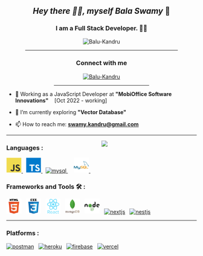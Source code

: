 <h2 align="center"><i>Hey there 🙋‍♂️, myself Bala Swamy</i> 🤝</h2> 
<h3 align="center">I am a Full Stack Developer. 👨‍💻</h3>
<p align="center"> <img src="https://komarev.com/ghpvc/?username=Balu-Kandru&label=Profile%20views&color=0e75b6&style=flat" alt="Balu-Kandru" /> </p>

<div align="center" > <hr width="80%" /> </div>

<h3 align="center">Connect with me</h3>
<p align="center">
<a href="https://www.linkedin.com/in/bala-swamy-k/" target="blank"><img align="center" src="https://raw.githubusercontent.com/rahuldkjain/github-profile-readme-generator/master/src/images/icons/Social/linked-in-alt.svg" alt="Balu-Kandru" height="30" width="40" /></a>
</p>

<div align="center" > <hr width="50%" /> </div>

- 💼 Working as a JavaScript Developer at **"MobiOffice Software Innovations"** &nbsp;&nbsp; [Oct 2022 - working]

- 🌱 I’m currently exploring **"Vector Database"**

- 📫 How to reach me: **swamy.kandru@gmail.com**

<hr/>
  <img align="right"  width="50%" src="https://perfectwebservices.com/wp-content/uploads/2019/10/responsive-gif.gif" />
  
  <h3 align="left">Languages :</h3>   
  <a href="https://developer.mozilla.org/en-US/docs/Web/JavaScript" target="_blank"> <img src="https://raw.githubusercontent.com/devicons/devicon/master/icons/javascript/javascript-original.svg" alt="javascript" width="40" height="40"/> </a>  &nbsp;     
 <a href="https://www.typescriptlang.org/" target="_blank" rel="noreferrer"> <img src="https://raw.githubusercontent.com/devicons/devicon/master/icons/typescript/typescript-original.svg" alt="typescript" width="40" height="40"/> </a>&nbsp;
 <a href="https://www.python.org/" target="_blank" rel="noreferrer"> <img src="https://cdn.iconscout.com/icon/free/png-256/python-3628999-3030224.png?f=avif&w=128" alt="mysql" width="40" height="40"/> </a> &nbsp; 
&nbsp; 
 <a href="https://www.mysql.com/" target="_blank" rel="noreferrer"> <img src="https://raw.githubusercontent.com/devicons/devicon/master/icons/mysql/mysql-original-wordmark.svg" alt="mysql" width="40" height="40"/> </a> &nbsp; 
  
  
  <h3 align="left">Frameworks and Tools 🛠 :</h3>
  <a href="https://www.w3.org/html/" target="_blank"> <img src="https://raw.githubusercontent.com/devicons/devicon/master/icons/html5/html5-original-wordmark.svg" alt="html5" width="40" height="40"/></a> &nbsp;
  <a href="https://www.w3schools.com/css/" target="_blank"> <img src="https://raw.githubusercontent.com/devicons/devicon/master/icons/css3/css3-original-wordmark.svg" alt="css3" width="40" height="40"/></a> &nbsp;
  <a href="https://reactjs.org/" target="_blank"> <img src="https://raw.githubusercontent.com/devicons/devicon/master/icons/react/react-original-wordmark.svg" alt="react" width="40" height="40"/></a>  
 &nbsp;
 <a href="https://www.mongodb.com/" target="_blank" rel="noreferrer"> <img src="https://raw.githubusercontent.com/devicons/devicon/master/icons/mongodb/mongodb-original-wordmark.svg" alt="mongodb" width="40" height="40"/></a> &nbsp;
  <a href="https://nodejs.org" target="_blank"> <img src="https://raw.githubusercontent.com/devicons/devicon/master/icons/nodejs/nodejs-original-wordmark.svg" alt="nodejs" width="40" height="40"/></a> &nbsp;
  <a href="https://nextjs.org/docs" target="_blank" rel="noreferrer"> <img src="https://cdn.cdnlogo.com/logos/n/80/next-js.svg" alt="nextjs" width="40" height="40"/></a> &nbsp;
  <a href="https://cdnlogo.com/logo/nestjs_134112.html"  target="_blank" rel="noreferrer" > <img src="https://static.cdnlogo.com/logos/n/57/nestjs.svg" alt="nestjs" width="40" height="40" /></a> &nbsp;

  <hr/>
  <h3 align="left">Platforms :</h3>  
  <a href="https://postman.com" target="_blank"> <img src="https://www.vectorlogo.zone/logos/getpostman/getpostman-icon.svg" alt="postman" width="40" height="40"/></a> &nbsp;
  <a href="https://heroku.com" target="_blank" rel="noreferrer"> <img src="https://www.vectorlogo.zone/logos/heroku/heroku-icon.svg" alt="heroku" width="40" height="40"/></a> &nbsp;
  <a href="https://firebase.google.com/" target="_blank" rel="noreferrer"> <img src="https://www.vectorlogo.zone/logos/firebase/firebase-icon.svg" alt="firebase" width="40" height="40"/></a> &nbsp;
  <a href="https://cdnlogo.com/logo/vercel_34543.html" target="_blank" rel="noreferrer" ><img src="https://static.cdnlogo.com/logos/v/78/vercel.svg" alt="vercel" width="40" height="40" /></a> &nbsp;
  </p> &nbsp;
